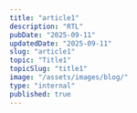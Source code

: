 ```yaml
---
title: "article1"
description: "RTL"
pubDate: "2025-09-11"
updatedDate: "2025-09-11"
slug: "article1"
topic: "Title1"
topicSlug: "title1"
image: "/assets/images/blog/"
type: "internal"
published: true
---
```



